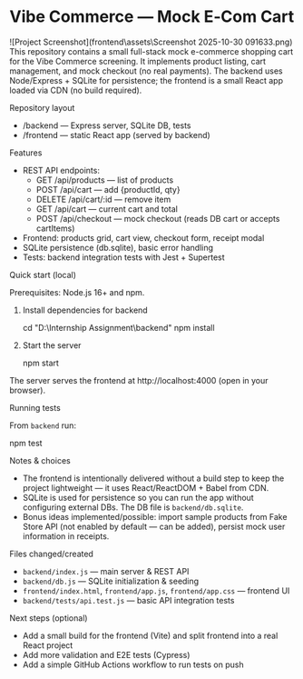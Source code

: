 # Vibe Commerce — Mock E‑Com Cart

![Project Screenshot](frontend\assets\Screenshot 2025-10-30 091633.png)
This repository contains a small full-stack mock e-commerce shopping cart for the Vibe Commerce screening. It implements product listing, cart management, and mock checkout (no real payments). The backend uses Node/Express + SQLite for persistence; the frontend is a small React app loaded via CDN (no build required).

Repository layout

- /backend — Express server, SQLite DB, tests
- /frontend — static React app (served by backend)

Features

- REST API endpoints:
  - GET /api/products — list of products
  - POST /api/cart — add {productId, qty}
  - DELETE /api/cart/:id — remove item
  - GET /api/cart — current cart and total
  - POST /api/checkout — mock checkout (reads DB cart or accepts cartItems)
- Frontend: products grid, cart view, checkout form, receipt modal
- SQLite persistence (db.sqlite), basic error handling
- Tests: backend integration tests with Jest + Supertest

Quick start (local)

Prerequisites: Node.js 16+ and npm.

1. Install dependencies for backend

   cd "D:\\Internship Assignment\\backend"
   npm install

2. Start the server

   npm start

The server serves the frontend at http://localhost:4000 (open in your browser).

Running tests

From `backend` run:

  npm test

Notes & choices

- The frontend is intentionally delivered without a build step to keep the project lightweight — it uses React/ReactDOM + Babel from CDN.
- SQLite is used for persistence so you can run the app without configuring external DBs. The DB file is `backend/db.sqlite`.
- Bonus ideas implemented/possible: import sample products from Fake Store API (not enabled by default — can be added), persist mock user information in receipts.

Files changed/created

- `backend/index.js` — main server & REST API
- `backend/db.js` — SQLite initialization & seeding
- `frontend/index.html`, `frontend/app.js`, `frontend/app.css` — frontend UI
- `backend/tests/api.test.js` — basic API integration tests

Next steps (optional)

- Add a small build for the frontend (Vite) and split frontend into a real React project
- Add more validation and E2E tests (Cypress)
- Add a simple GitHub Actions workflow to run tests on push
